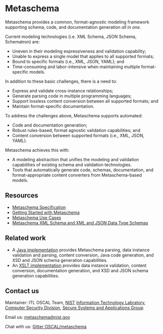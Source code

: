 # Metaschema

Metaschema provides a common, format-agnostic modeling framework supporting schema, code, and documentation generation *all in one*.

Current modeling technologies (i.e. XML Schema, JSON Schema, Schematron) are:

- Uneven in their modeling expressiveness and validation capability;
- Unable to express a single model that applies to all supported formats;
- Bound to specific formats (i.e., XML, JSON, YAML); and
- Time-consuming and labor-intensive when maintaining multiple format-specific models.

In addition to these basic challenges, there is a need to:

- Express and validate cross-instance relationships;
- Generate parsing code in multiple programming languages;
- Support lossless content conversion between all supported formats; and
- Maintain format-specific documentation.

To address the challenges above, Metaschema supports automated:

- Code and documentation generation;
- Robust rules-based, format agnostic validation capabilities; and
- Content conversion between supported formats (i.e., XML, JSON, YAML).

Metaschema achieves this with:

- A modeling abstraction that unifies the modeling and validation capabilities of existing schema and validation technologies.
- Tools that automatically generate code, schemas, documentation, and format-appropriate content converters from Metaschema-based models.

## Resources

- [Metaschema Specification](https://pages.nist.gov/metaschema/specification/)
- [Getting Started with Metaschema](https://pages.nist.gov/metaschema/tutorials/)
- [Metaschema Use Cases](https://pages.nist.gov/metaschema/use/)
- [Metaschema XML Schema and XML and JSON Data Type Schemas](https://github.com/usnistgov/metaschema/tree/main/schema)

## Related work

- A [Java implementation](https://github.com/usnistgov/metaschema-java) provides Metaschema parsing, data instance validation and parsing, content conversion, Java code generation, and XSD and JSON schema generation capabilities.
- An [XSLT implementation](https://github.com/usnistgov/metaschema-java) provides data instance validation, content conversion, documentation generation, and XSD and JSON schema generation capabilities.

## Contact us

Maintainer: ITL OSCAL Team, [NIST](https://www.nist.gov/) [Information Technology Labratory](https://www.nist.gov/itl), [Computer Security Division](https://www.nist.gov/itl/csd), [Secure Systems and Applications Group](https://www.nist.gov/itl/csd/secure-systems-and-applications)

Email us: [metaschema@nist.gov](mailto:metaschema@nist.gov)

Chat with us: [Gitter OSCAL/metaschema](https://gitter.im/usnistgov-OSCAL/metaschema)
